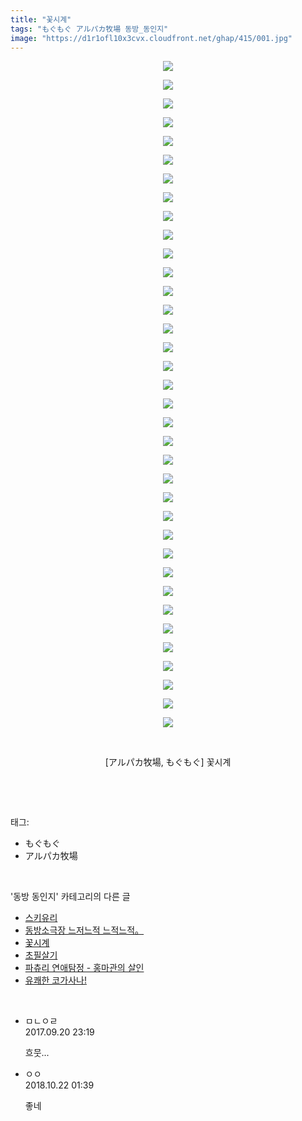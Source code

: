 ```yaml
---
title: "꽃시계"
tags: "もぐもぐ アルパカ牧場 동방_동인지"
image: "https://d1r1ofl10x3cvx.cloudfront.net/ghap/415/001.jpg"
---
```

<div class="article">
<p style="text-align: center; clear: none; float: none;"><img src="{{ site.imgserver7 }}/ghap/415/001.jpg"/></p>
<p style="text-align: center; clear: none; float: none;"><img src="{{ site.imgserver7 }}/ghap/415/002.jpg"/></p>
<p style="text-align: center; clear: none; float: none;"><img src="{{ site.imgserver7 }}/ghap/415/003.jpg"/></p>
<p style="text-align: center; clear: none; float: none;"><img src="{{ site.imgserver7 }}/ghap/415/004.jpg"/></p>
<p style="text-align: center; clear: none; float: none;"><img src="{{ site.imgserver7 }}/ghap/415/005.jpg"/></p>
<p style="text-align: center; clear: none; float: none;"><img src="{{ site.imgserver7 }}/ghap/415/006.jpg"/></p>
<p style="text-align: center; clear: none; float: none;"><img src="{{ site.imgserver7 }}/ghap/415/007.jpg"/></p>
<p style="text-align: center; clear: none; float: none;"><img src="{{ site.imgserver7 }}/ghap/415/008.jpg"/></p>
<p style="text-align: center; clear: none; float: none;"><img src="{{ site.imgserver7 }}/ghap/415/009.jpg"/></p>
<p style="text-align: center; clear: none; float: none;"><img src="{{ site.imgserver7 }}/ghap/415/010.jpg"/></p>
<p style="text-align: center; clear: none; float: none;"><img src="{{ site.imgserver7 }}/ghap/415/011.jpg"/></p>
<p style="text-align: center; clear: none; float: none;"><img src="{{ site.imgserver7 }}/ghap/415/012.jpg"/></p>
<p style="text-align: center; clear: none; float: none;"><img src="{{ site.imgserver7 }}/ghap/415/013.jpg"/></p>
<p style="text-align: center; clear: none; float: none;"><img src="{{ site.imgserver7 }}/ghap/415/014.jpg"/></p>
<p style="text-align: center; clear: none; float: none;"><img src="{{ site.imgserver7 }}/ghap/415/015.jpg"/></p>
<p style="text-align: center; clear: none; float: none;"><img src="{{ site.imgserver7 }}/ghap/415/016.jpg"/></p>
<p style="text-align: center; clear: none; float: none;"><img src="{{ site.imgserver7 }}/ghap/415/017.jpg"/></p>
<p style="text-align: center; clear: none; float: none;"><img src="{{ site.imgserver7 }}/ghap/415/018.jpg"/></p>
<p style="text-align: center; clear: none; float: none;"><img src="{{ site.imgserver7 }}/ghap/415/019.jpg"/></p>
<p style="text-align: center; clear: none; float: none;"><img src="{{ site.imgserver7 }}/ghap/415/020.jpg"/></p>
<p style="text-align: center; clear: none; float: none;"><img src="{{ site.imgserver7 }}/ghap/415/021.jpg"/></p>
<p style="text-align: center; clear: none; float: none;"><img src="{{ site.imgserver7 }}/ghap/415/022.jpg"/></p>
<p style="text-align: center; clear: none; float: none;"><img src="{{ site.imgserver7 }}/ghap/415/023.jpg"/></p>
<p style="text-align: center; clear: none; float: none;"><img src="{{ site.imgserver7 }}/ghap/415/024.jpg"/></p>
<p style="text-align: center; clear: none; float: none;"><img src="{{ site.imgserver7 }}/ghap/415/025.jpg"/></p>
<p style="text-align: center; clear: none; float: none;"><img src="{{ site.imgserver7 }}/ghap/415/026.jpg"/></p>
<p style="text-align: center; clear: none; float: none;"><img src="{{ site.imgserver7 }}/ghap/415/027.jpg"/></p>
<p style="text-align: center; clear: none; float: none;"><img src="{{ site.imgserver7 }}/ghap/415/028.jpg"/></p>
<p style="text-align: center; clear: none; float: none;"><img src="{{ site.imgserver7 }}/ghap/415/029.jpg"/></p>
<p style="text-align: center; clear: none; float: none;"><img src="{{ site.imgserver7 }}/ghap/415/030.jpg"/></p>
<p style="text-align: center; clear: none; float: none;"><img src="{{ site.imgserver7 }}/ghap/415/031.jpg"/></p>
<p style="text-align: center; clear: none; float: none;"><img src="{{ site.imgserver7 }}/ghap/415/032.jpg"/></p>
<p style="text-align: center; clear: none; float: none;"><img src="{{ site.imgserver7 }}/ghap/415/033.jpg"/></p>
<p style="text-align: center; clear: none; float: none;"><img src="{{ site.imgserver7 }}/ghap/415/034.jpg"/></p>
<p style="text-align: center; clear: none; float: none;"><img src="{{ site.imgserver7 }}/ghap/415/035.jpg"/></p>
<p style="text-align: center; clear: none; float: none;"><img src="{{ site.imgserver7 }}/ghap/415/036.jpg"/></p>
<p style="text-align: center; clear: none; float: none;"><br/></p>
<p style="text-align: center; clear: none; float: none;">[アルパカ牧場, もぐもぐ] 꽃시계</p>
<p><br/></p>
</div><br/>
<div class="tagTrail">
<p>태그: </p>
<ul>
<li>もぐもぐ</li>
<li>アルパカ牧場</li>
</ul>
</div><br/>
<div class="another">
<p>'동방 동인지' 카테고리의 다른 글</p>
<ul>
<li><a href="/ghap_417">스키유리</a></li>
<li><a href="/ghap_416">동방소극장 느저느적 느적느적。</a></li>
<li><a href="/ghap_415">꽃시계</a></li>
<li><a href="/ghap_413">초필살기</a></li>
<li><a href="/ghap_412">파츄리 연애탐정 - 홍마관의 살인</a></li>
<li><a href="/ghap_411">유쾌한 코가사나!</a></li>
</ul>
</div><br/>
<div class="cb_module cb_fluid">
<div class="cb_wrt cb_profile">
<div class="comment">
<ul>
<li class="cb_thumb_off" id="comment15087254">
<div class="cb_comment_area">
<div class="cb_info_area">
<div class="cb_section">
<span class="cb_nick_name">ㅁㄴㅇㄹ</span>
</div>
<div class="cb_section">
<span class="cb_date">2017.09.20 23:19 </span>
</div>
</div>
<div class="cb_dsc_comment">
<p class="cb_dsc">
											흐뭇...
										</p>
</div>
</div></li>
<li class="cb_thumb_off" id="comment15359419">
<div class="cb_comment_area">
<div class="cb_info_area">
<div class="cb_section">
<span class="cb_nick_name">ㅇㅇ</span>
</div>
<div class="cb_section">
<span class="cb_date">2018.10.22 01:39 </span>
</div>
</div>
<div class="cb_dsc_comment">
<p class="cb_dsc">
											좋네
										</p>
</div>
</div></li>
</ul>
</div>
</div><!-- commentList close -->
</div><br/>
